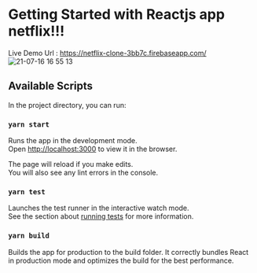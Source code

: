 # Getting Started with Reactjs app netflix!!!

Live Demo Url : https://netflix-clone-3bb7c.firebaseapp.com/
![21-07-16 16 55 13](https://user-images.githubusercontent.com/86331971/126018664-2a99ece4-1f70-4f07-8349-ae24639d4e74.jpg)


## Available Scripts

In the project directory, you can run:

### `yarn start`

Runs the app in the development mode.\
Open [http://localhost:3000](http://localhost:3000) to view it in the browser.

The page will reload if you make edits.\
You will also see any lint errors in the console.

### `yarn test`

Launches the test runner in the interactive watch mode.\
See the section about [running tests](https://facebook.github.io/create-react-app/docs/running-tests) for more information.

### `yarn build`

Builds the app for production to the build folder.
It correctly bundles React in production mode and optimizes the build for the best performance.

